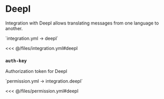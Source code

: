 # Deepl

Integration with Deepl allows translating messages from one language to another.

[//]: # (integration.yml)
<!--@include: @/parts/words.md#setting-->
<!--@include: @/parts/words.md#path--> `integration.yml → deepl`

<!--@include: @/parts/words.md#default-->
<<< @/files/integration.yml#deepl

<!--@include: @/parts/enable.md-->

### `auth-key`

Authorization token for Deepl

[//]: # (permission.yml)
<!--@include: @/parts/words.md#permission-->
<!--@include: @/parts/words.md#path--> `permission.yml → integration.deepl`

<!--@include: @/parts/words.md#default-->
<<< @/files/permission.yml#deepl

<!--@include: @/parts/permission/permissionTier3.md-->